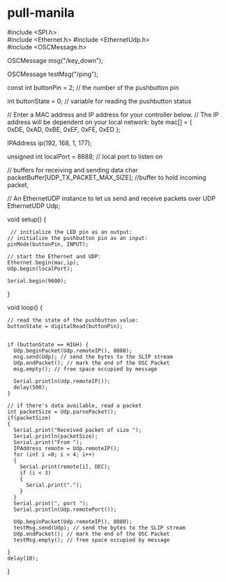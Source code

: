 pull-manila
===========

  
  #include <SPI.h>         
  #include <Ethernet.h>
  #include <EthernetUdp.h>         
  #include <OSCMessage.h>
  
  OSCMessage msg("/key_down");
  
  OSCMessage testMsg("/ping");
  
  const int buttonPin = 2;     // the number of the pushbutton pin
  
  int buttonState = 0;         // variable for reading the pushbutton status
  
  // Enter a MAC address and IP address for your controller below.
  // The IP address will be dependent on your local network:
  byte mac[] = {  
    0xDE, 0xAD, 0xBE, 0xEF, 0xFE, 0xED };
  
  IPAddress ip(192, 168, 1, 177);
  
  unsigned int localPort = 8888;      // local port to listen on
  
  // buffers for receiving and sending data
  char packetBuffer[UDP_TX_PACKET_MAX_SIZE]; //buffer to hold incoming packet,
  
  // An EthernetUDP instance to let us send and receive packets over UDP
  EthernetUDP Udp;
  
  void setup() {
    
     // initialize the LED pin as an output:
    // initialize the pushbutton pin as an input:
    pinMode(buttonPin, INPUT);   
    
    // start the Ethernet and UDP:
    Ethernet.begin(mac,ip);
    Udp.begin(localPort);
  
    Serial.begin(9600);
  }
  
  void loop() {
    
    // read the state of the pushbutton value:
    buttonState = digitalRead(buttonPin);
    
  
    if (buttonState == HIGH) {     
      Udp.beginPacket(Udp.remoteIP(), 8080);
      msg.send(Udp); // send the bytes to the SLIP stream
      Udp.endPacket(); // mark the end of the OSC Packet
      msg.empty(); // free space occupied by message
    
      Serial.println(Udp.remoteIP());  
      delay(500);
    } 
    
    // if there's data available, read a packet
    int packetSize = Udp.parsePacket();
    if(packetSize)
    {
      Serial.print("Received packet of size ");
      Serial.println(packetSize);
      Serial.print("From ");
      IPAddress remote = Udp.remoteIP();
      for (int i =0; i < 4; i++)
      {
        Serial.print(remote[i], DEC);
        if (i < 3)
        {
          Serial.print(".");
        }
      }
      Serial.print(", port ");
      Serial.println(Udp.remotePort());
      
      Udp.beginPacket(Udp.remoteIP(), 8080);
      testMsg.send(Udp); // send the bytes to the SLIP stream
      Udp.endPacket(); // mark the end of the OSC Packet
      testMsg.empty(); // free space occupied by message
      
    }
    delay(10);
  }
